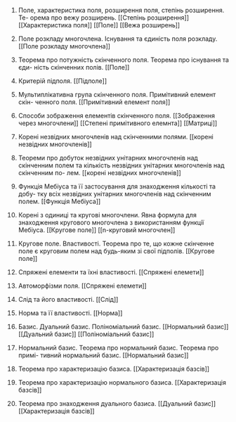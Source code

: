 1. Поле, характеристика поля, розширення поля, степiнь розширення. Те-
орема про вежу розширень. [[Степінь розширення]] [[Характеристика поля]] [[Поле]] [[Вежа розширень]]

2. Поле розкладу многочлена. Iснування та єдинiсть поля розкладу. [[Поле розкладу многочлена]] 

3. Теорема про потужнiсть скiнченного поля. Теорема про iснування та єди-
нiсть скiнченних полiв. [[Поле]]

4. Критерiй пiдполя. [[Підполе]] 

5. Мультиплiкативна група скiнченного поля. Примiтивний елемент скiн-
ченного поля. [[Примітивний елемент поля]]

6. Способи зображення елементiв скiнченного поля. [[Зображення через многочлени]] [[Степені примітивного елемнта]]  [[Матриці]]
7. Коренi незвiдних многочленiв над скiнченними полями. [[корені незвідних многочленів]]
8. Теореми про добуток незвiдних унiтарних многочленiв над скiнченним
полем та кiлькiсть незвiдних унiтарних многочленiв над скiнченним по-
лем. [[корені незвідних многочленів]]

9. Функцiя Мебiуса та її застосування для знаходження кiлькостi та добу-
тку всiх незвiдних унiтарних многочленiв над скiнченним полем. [[Функція Мебіуса]]

10. Коренi з одиницi та круговi многочлени. Явна формула для знаходження
кругового многочлена з використанням функцiї Мебiуса. [[Кругове поле]] [[n-круговий многочлен]]
11. Кругове поле. Властивостi. Теорема про те, що кожне скiнченне поле є
круговим полем над будь-яким зi свої пiдполiв. [[Кругове поле]]
12. Спряженi елементи та їхнi властивостi. [[Спряжені елемети]]
13. Автоморфiзми поля. [[Спряжені елемети]]
14. Слiд та його властивостi. [[Слід]]
15. Норма та її властивостi. [[Норма]]
16. Базис. Дуальний базис. Полiномiальний базис. [[Нормальний базис]] [[Дуальний базис]] [[Поліноміальний базис]]

17. Нормальний базис. Теорема про нормальний базис. Теорема про примi-
тивний нормальний базис.  [[Нормальний базис]] 

18. Теорема про характеризацiю базиса. [[Характеризація базсів]]
19. Теорема про характеризацiю нормального базиса. [[Характеризація базсів]]
20. Теорема про знаходження дуального базиса. [[Дуальний базис]] [[Характеризація базсів]]